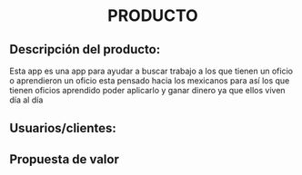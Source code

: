 ﻿<center><h1>PRODUCTO</h1></center>

## Descripción del producto:
 Esta app es una app para ayudar a buscar trabajo a los que tienen un oficio o aprendieron un oficio esta pensado hacia los mexicanos para así los que tienen oficios aprendido poder aplicarlo y ganar dinero ya que ellos viven día al día

## Usuarios/clientes:


## Propuesta de valor


<!--stackedit_data:
eyJoaXN0b3J5IjpbMTY5NzU5NDg2OF19
-->